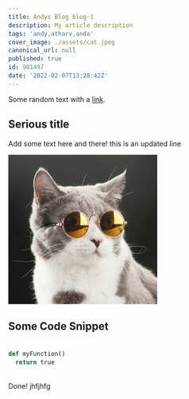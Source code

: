 ```yaml
---
title: Andys Blog blog-1
description: My article description
tags: 'andy,atharv,anda'
cover_image: ./assets/cat.jpeg
canonical_url: null
published: true
id: 981497
date: '2022-02-07T13:28:42Z'
---
```

Some random text with a [link](https://code.visualstudio.com).

## Serious title

Add some text here and there!
this is an updated line

![and some pictures too](./assets/cat.jpeg)

## Some Code Snippet

```python

def myFunction()
  return true
  
```
Done!
jhfjhfg
